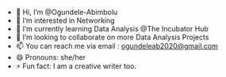 - 👋 Hi, I’m @Ogundele-Abimbolu
- 👀 I’m interested in Networking
- 🌱 I’m currently learning Data Analysis @The Incubator Hub
- 💞️ I’m looking to collaborate on more Data Analysis Projects
- 📫 You can reach me via email : ogundeleab2020@gmail.com
- 😄 Pronouns: she/her
- ⚡ Fun fact: I am a creative writer too.

<!---
Ogundele-Abimbolu/Ogundele-Abimbolu is a ✨ special ✨ repository because its `README.md` (this file) appears on your GitHub profile.
You can click the Preview link to take a look at your changes.
--->
